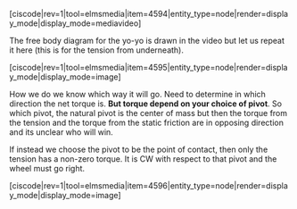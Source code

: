 [ciscode|rev=1|tool=elmsmedia|item=4594|entity_type=node|render=display_mode|display_mode=mediavideo]

The free body diagram for the yo-yo is drawn in the video but let us repeat it here (this is for the tension from underneath). 

[ciscode|rev=1|tool=elmsmedia|item=4595|entity_type=node|render=display_mode|display_mode=image]

How we do we know which way it will go. Need to determine in which direction the net torque is. **But torque depend on your choice of pivot**. So which pivot, the natural pivot is the center of mass but then the torque from the tension and the torque from the static friction are in opposing direction and its unclear who will win. 

If instead we choose the pivot to be the point of contact, then only the tension has a non-zero torque. It is CW with respect to that pivot and the wheel must go right. 

[ciscode|rev=1|tool=elmsmedia|item=4596|entity_type=node|render=display_mode|display_mode=image]